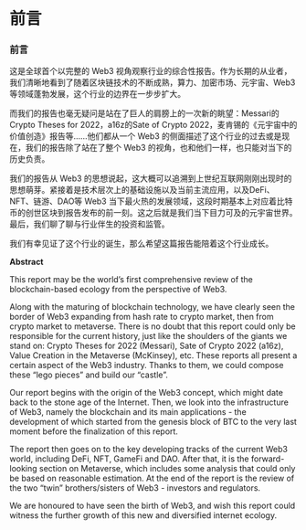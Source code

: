 # 前言

### 前言

这是全球首个以完整的 Web3 视角观察行业的综合性报告。作为长期的从业者，我们清晰地看到了随着区块链技术的不断成熟，算力、加密市场、元宇宙、Web3 等领域蓬勃发展，这个行业的边界在一步步扩大。

而我们的报告也毫无疑问是站在了巨人的肩膀上的一次新的眺望：Messari的Crypto Theses for 2022，a16z的Sate of Crypto 2022，麦肯锡的《元宇宙中的价值创造》报告等……他们都从一个 Web3 的侧面描述了这个行业的过去或是现在，我们的报告除了站在了整个 Web3 的视角，也和他们一样，也只能对当下的历史负责。

我们的报告从 Web3 的思想说起，这大概可以追溯到上世纪互联网刚刚出现时的思想萌芽。紧接着是技术层次上的基础设施以及当前主流应用，以及DeFi、NFT、链游、DAO等 Web3 当下最火热的发展领域，这段时期基本上对应着比特币的创世区块到报告发布的前一刻。这之后就是我们当下目力可及的元宇宙世界。最后，我们聊了聊与行业伴生的投资和监管。

我们有幸见证了这个行业的诞生，那么希望这篇报告能陪着这个行业成长。




&#x20;

**Abstract**

This report may be the world’s first comprehensive review of the blockchain-based ecology from the perspective of Web3.

Along with the maturing of blockchain technology, we have clearly seen the border of Web3 expanding from hash rate to crypto market, then from crypto market to metaverse. There is no doubt that this report could only be responsible for the current history, just like the shoulders of the giants we stand on: Crypto Theses for 2022 (Messari), Sate of Crypto 2022 (a16z), Value Creation in the Metaverse (McKinsey), etc. These reports all present a certain aspect of the Web3 industry. Thanks to them, we could compose these “lego pieces” and build our “castle”.

Our report begins with the origin of the Web3 concept, which might date back to the stone age of the Internet. Then, we look into the infrastructure of Web3, namely the blockchain and its main applications - the development of which started from the genesis block of BTC to the very last moment before the finalization of this report.

The report then goes on to the key developing tracks of the current Web3 world, including DeFi, NFT, GameFi and DAO. After that, it is the forward-looking section on Metaverse, which includes some analysis that could only be based on reasonable estimation. At the end of the report is the review of the two “twin” brothers/sisters of Web3 - investors and regulators.

We are honoured to have seen the birth of Web3, and wish this report could witness the further growth of this new and diversified internet ecology.
